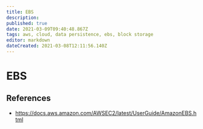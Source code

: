 ```yaml
---
title: EBS
description: 
published: true
date: 2021-03-09T09:40:48.867Z
tags: aws, cloud, data persistence, ebs, block storage
editor: markdown
dateCreated: 2021-03-08T12:11:56.140Z
---
```


# EBS

## References

- https://docs.aws.amazon.com/AWSEC2/latest/UserGuide/AmazonEBS.html